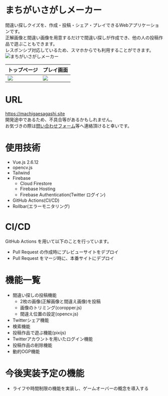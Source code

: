 
# まちがいさがしメーカー

間違い探しクイズを、作成・投稿・シェア・プレイできるWebアプリケーションです。<br>
正解画像と間違い画像を用意するだけで間違い探しが作成でき、他の人の投稿作品で遊ぶこともできます。<br>
レスポンシブ対応しているため、スマホからでも利用することができます。
![まちがいさがしメーカー](https://user-images.githubusercontent.com/75305753/122679072-5dd7a000-d224-11eb-92b6-5de9b6b55beb.gif)

|トップページ|プレイ画面|
|---|---|
|![](https://user-images.githubusercontent.com/75305753/120919307-d5211600-c6f3-11eb-89b3-efcdf7c40018.jpg)|![](https://user-images.githubusercontent.com/75305753/120919351-17e2ee00-c6f4-11eb-8cb0-2294a125e04f.jpg)|

# URL

https://machigaesagashi.site <br>
開発途中であるため、不具合等があるかもしれません。<br>
お気づきの際は[問い合わせフォーム](https://docs.google.com/forms/d/e/1FAIpQLSdHpcv83hmHh9XvRN5a35k-aEQ7UbGYJ93s5YDHQkUNkwERkw/viewform)等へ連絡頂けると幸いです。

# 使用技術
- Vue.js 2.6.12
- opencv.js
- Tailwind
- Firebase
  - Cloud Firestore
  - Firebase Hosting
  - Firebase Authentication(Twitter ログイン)
- GitHub Actions(CI/CD)
- Rollbar(エラーモニタリング)

# CI/CD

GitHub Actions を用いて以下のことを行っています。
- Pull Request の作成時にプレビューサイトをデプロイ
- Pull Request をマージ時に、本番サイトにデプロイ

# 機能一覧

- 間違い探しの投稿機能
  - 2枚の画像(正解画像と間違え画像)を投稿
  - 画像のトリミング(coropper.js)
  - 間違え位置の設定(opencv.js)
- Twitterシェア機能
- 検索機能
- 投稿作品で遊ぶ機能(pixijs)
- Twitterアカウントを用いたログイン機能
- 投稿作品の削除機能
- 動的OGP機能
# 今後実装予定の機能

- ライフや時間制限の機能を実装し、ゲームオーバーの概念を導入する
